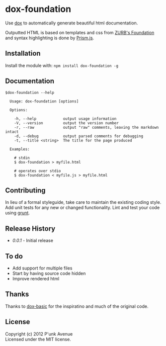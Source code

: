 # dox-foundation

Use [dox](https://github.com/visionmedia/dox) to automatically generate beautiful html documentation.

Outputted HTML is based on templates and css from [ZURB's Foundation](http://foundation.zurb.com/) and syntax highlighting is done by [Prism.js](http://prismjs.com/). 

## Installation
Install the module with: `npm install dox-foundation -g`

## Documentation
```
$dox-foundation --help

  Usage: dox-foundation [options]

  Options:

    -h, --help            output usage information
    -V, --version         output the version number
    -r, --raw             output "raw" comments, leaving the markdown intact
    -d, --debug           output parsed comments for debugging
    -t, --title <string>  The title for the page produced

  Examples:

    # stdin
    $ dox-foundation > myfile.html

    # operates over stdio
    $ dox-foundation < myfile.js > myfile.html
```

## Contributing
In lieu of a formal styleguide, take care to maintain the existing coding style. Add unit tests for any new or changed functionality. Lint and test your code using [grunt](https://github.com/cowboy/grunt).

## Release History
* *0.0.1* - Initial release

## To do

* Add support for multiple files
* Start by having source code hidden
* Improve rendered html

## Thanks

Thanks to [dox-basic](https://github.com/jepso/dox-basic) for the inspiratino and much of the original code. 

## License
Copyright (c) 2012 P'unk Avenue  
Licensed under the MIT license.